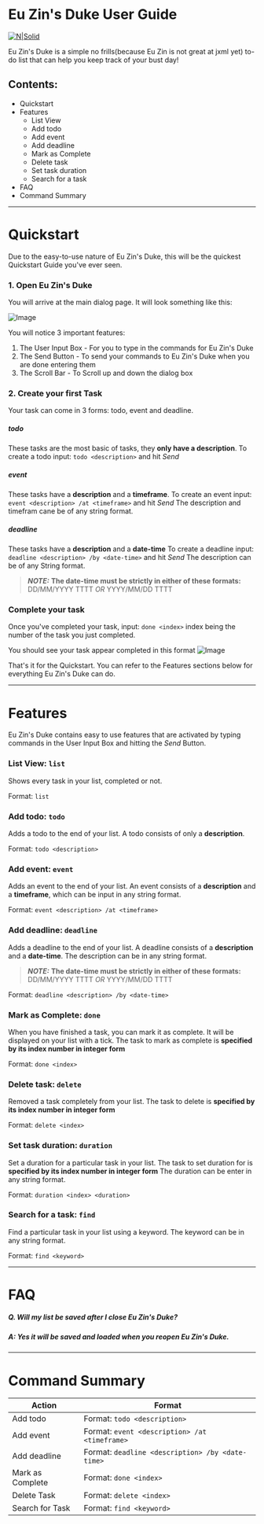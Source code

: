 # Eu Zin's Duke User Guide

[![N|Solid](https://cldup.com/dTxpPi9lDf.thumb.png)](https://nodesource.com/products/nsolid)

Eu Zin's Duke is a simple no frills(because Eu Zin is not great at jxml yet) to-do list that can help you keep track of your bust day! 

## Contents:
  - Quickstart
  - Features
      - List View
      - Add todo 
      - Add event
      - Add deadline
      - Mark as Complete
      - Delete task
      - Set task duration
      - Search for a task
  - FAQ 
  - Command Summary
---

# Quickstart
Due to the easy-to-use nature of Eu Zin's Duke, this will be the quickest Quickstart Guide you've ever seen.

### 1. Open Eu Zin's Duke
You will arrive at the main dialog page. It will look something like this:

![Image](start.png)

You will notice 3 important features:
1. The User Input Box - For you to type in the commands for Eu Zin's Duke
2. The Send Button - To send your commands to Eu Zin's Duke when you are done entering them
3. The Scroll Bar - To Scroll up and down the dialog box

### 2. Create your first Task
Your task can come in 3 forms: todo, event and deadline.

##### todo
These tasks are the most basic of tasks, they **only have a description**.
To create a todo input:
`todo <description>` and hit *Send*

##### event
These tasks have a **description** and a **timeframe**.
To create an event input:
`event <description> /at <timeframe>` and hit *Send*
The description and timefram cane be of any string format.

##### deadline
These tasks have a **description** and a **date-time**
To create a deadline input:
`deadline <description> /by <date-time>` and hit *Send*
The description can be of any String format.
> **_NOTE:_** **The date-time must be strictly in either of these formats:** DD/MM/YYYY TTTT   *OR*   YYYY/MM/DD TTTT

### Complete your task
Once you've completed your task, input:
`done <index>`
index being the number of the task you just completed.

You should see your task appear completed in this format
![Image](done.png)

That's it for the Quickstart. You can refer to the Features sections below for everything Eu Zin's Duke can do.

---

# Features
Eu Zin's Duke contains easy to use features that are activated by typing commands in the User Input Box and hitting the *Send* Button.

### List View: `list`
Shows every task in your list, completed or not.

Format: `list`

### Add todo: `todo`
Adds a todo to the end of your list.
A todo consists of only a **description**.

Format: `todo <description>`

### Add event: `event`
Adds an event to the end of your list.
An event consists of a **description** and a **timeframe**, which can be input in any string format.

Format: `event <description> /at <timeframe>`

### Add deadline: `deadline`
Adds a deadline to the end of your list.
A deadline consists of a **description** and a **date-time**. The description can be in any string format.
> **_NOTE:_** **The date-time must be strictly in either of these formats:** DD/MM/YYYY TTTT   *OR*   YYYY/MM/DD TTTT

Format: `deadline <description> /by <date-time>`

### Mark as Complete: `done`
When you have finished a task, you can mark it as complete. It will be displayed on your list with a tick.
The task to mark as complete is **specified by its index number in integer form**

Format: `done <index>`

### Delete task: `delete`
Removed a task completely from your list.
The task to delete is **specified by its index number in integer form**

Format: `delete <index>`

### Set task duration: `duration`
Set a duration for a particular task in your list.
The task to set duration for is **specified by its index number in integer form**
The duration can be enter in any string format.

Format: `duration <index> <duration>`

### Search for a task: `find`
Find a particular task in your list using a keyword.
The keyword can be in any string format.

Format: `find <keyword>`

---
# FAQ
##### Q. Will my list be saved after I close Eu Zin's Duke?
##### A: Yes it will be saved and loaded when you reopen Eu Zin's Duke.

---
# Command Summary

| Action | Format |
| ------ | ------ |
| Add todo | Format: `todo <description>` |
| Add event | Format: `event <description> /at <timeframe>`|
| Add deadline | Format: `deadline <description> /by <date-time>` |
| Mark as Complete | Format: `done <index>` |
| Delete Task | Format: `delete <index>` |
| Search for Task | Format: `find <keyword>` |
